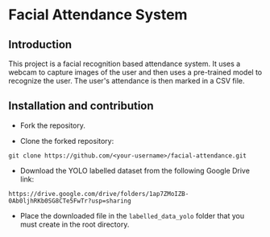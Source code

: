 # Facial Attendance System

## Introduction
This project is a facial recognition based attendance system. It uses a webcam to capture images of the user and then uses a pre-trained model to recognize the user. The user's attendance is then marked in a CSV file.

## Installation and contribution

- Fork the repository.

- Clone the forked repository:
```
git clone https://github.com/<your-username>/facial-attendance.git
```

- Download the YOLO labelled dataset from the following Google Drive link:
```
https://drive.google.com/drive/folders/1ap7ZMoIZB-0Ab0ljhRKb0SG8CTe5FwTr?usp=sharing
```

- Place the downloaded file in the ```labelled_data_yolo``` folder that you must create in the root directory.